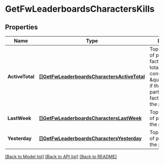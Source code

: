 # GetFwLeaderboardsCharactersKills

## Properties
Name | Type | Description | Notes
------------ | ------------- | ------------- | -------------
**ActiveTotal** | [**[]GetFwLeaderboardsCharactersActiveTotal**](get_fw_leaderboards_characters_active_total.md) | Top 100 ranking of pilots active in faction warfare by total kills. A pilot is considered \&quot;active\&quot; if they have participated in faction warfare in the past 14 days. | [default to null]
**LastWeek** | [**[]GetFwLeaderboardsCharactersLastWeek**](get_fw_leaderboards_characters_last_week.md) | Top 100 ranking of pilots by kills in the past week | [default to null]
**Yesterday** | [**[]GetFwLeaderboardsCharactersYesterday**](get_fw_leaderboards_characters_yesterday.md) | Top 100 ranking of pilots by kills in the past day | [default to null]

[[Back to Model list]](../README.md#documentation-for-models) [[Back to API list]](../README.md#documentation-for-api-endpoints) [[Back to README]](../README.md)


